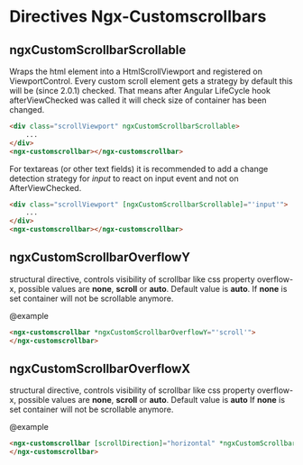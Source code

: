 # Directives Ngx-Customscrollbars

## ngxCustomScrollbarScrollable

Wraps the html element into a HtmlScrollViewport and registered on ViewportControl. Every custom scroll element gets a strategy by default this will be (since 2.0.1) checked. That means after Angular LifeCycle hook afterViewChecked was called it will check size of container has been changed.

```html
<div class="scrollViewport" ngxCustomScrollbarScrollable>
    ...
</div>
<ngx-customscrollbar></ngx-customscrollbar>
```

For textareas (or other text fields) it is recommended to add a change detection strategy for *input* to react on input event and not on AfterViewChecked.

```html
<div class="scrollViewport" [ngxCustomScrollbarScrollable]="'input'">
    ...
</div>
<ngx-customscrollbar></ngx-customscrollbar>
```

## ngxCustomScrollbarOverflowY

structural directive, controls visibility of scrollbar like css property overflow-x, possible
values are **none**, **scroll** or **auto**. Default value is **auto**. If **none** is set container will not be scrollable anymore.

@example

```html
<ngx-customscrollbar *ngxCustomScrollbarOverflowY="'scroll'">
</ngx-customscrollbar>
```

## ngxCustomScrollbarOverflowX

structural directive, controls visibility of scrollbar like css property overflow-x, possible
values are **none**, **scroll** or **auto**. Default value is **auto**
If **none** is set container will not be scrollable anymore.

@example

```html
<ngx-customscrollbar [scrollDirection]="horizontal" *ngxCustomScrollbarOverflowX="'scroll'">
</ngx-customscrollbar>
```